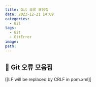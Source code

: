 ```yaml
---
title: Git 오류 모음집
date: 2023-12-21 14:09
categories:
  - Git
tags:
  - Git
  - GitError
image: 
path:
---
```


## 🌈 Git 오류 모음집
[[LF will be replaced by CRLF in pom.xml]]